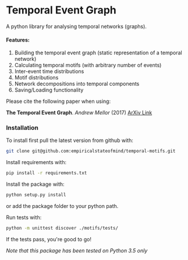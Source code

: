 # Temporal Event Graph

A python library for analysing temporal networks (graphs).

#### Features:

1. Building the temporal event graph (static representation of a temporal network)
2. Calculating temporal motifs (with arbitrary number of events)
3. Inter-event time distributions
4. Motif distributions
5. Network decompositions into temporal components
6. Saving/Loading functionality

Please cite the following paper when using:

**The Temporal Event Graph**. *Andrew Mellor* (2017)
[ArXiv Link](https://arxiv.org/abs/1706.02128)

### Installation 

To install first pull the latest version from github with:

```bash
git clone git@github.com:empiricalstateofmind/temporal-motifs.git
```

Install requirements with:

```bash
pip install -r requirements.txt
```

Install the package with:

```bash
python setup.py install
```

or add the package folder to your python path.

Run tests with:

```bash
python -m unittest discover ./motifs/tests/
```

If the tests pass, you're good to go!

*Note that this package has been tested on Python 3.5 only*
